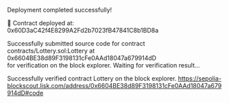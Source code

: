  Deployment completed successfully!

🔗 Contract deployed at: 0x60D3aC42f4E8299A2Fd2b7023fB47841C8b1BD8a



Successfully submitted source code for contract
contracts/Lottery.sol:Lottery at 0x6604BE38d89F3198131cFe0AAd18047a679914dD      
for verification on the block explorer. Waiting for verification result...       

Successfully verified contract Lottery on the block explorer.
https://sepolia-blockscout.lisk.com/address/0x6604BE38d89F3198131cFe0AAd18047a679914dD#code

